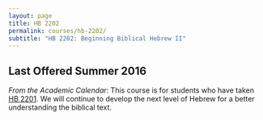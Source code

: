 ```yaml
---
layout: page
title: HB 2202
permalink: courses/hb-2202/
subtitle: "HB 2202: Beginning Biblical Hebrew II"
---
```


## Last Offered Summer 2016

*From the Academic Calendar*: This course is for students who have taken
[HB 2201](../hb-2201/). We will continue to develop the next level of
Hebrew for a better understanding the biblical text.
